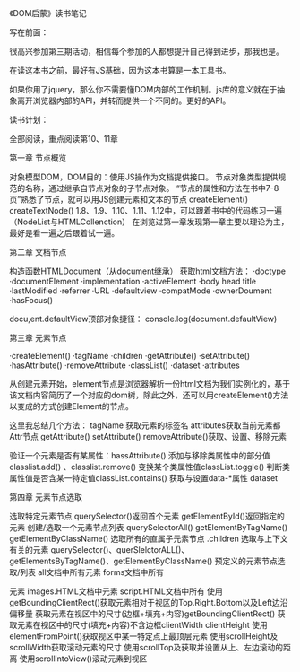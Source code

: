 《DOM启蒙》读书笔记

写在前面：

很高兴参加第三期活动，相信每个参加的人都想提升自己得到进步，那我也是。

在读这本书之前，最好有JS基础，因为这本书算是一本工具书。

如果你用了jquery，那么你不需要懂DOM内部的工作机制。js库的意义就在于抽象离开浏览器内部的API，并转而提供一个不同的。更好的API。

读书计划：

全部阅读，重点阅读第10、11章


第一章 节点概览

对象模型DOM，DOM目的：使用JS操作为文档提供接口。
节点对象类型提供规范的名称，通过继承自节点对象的子节点对象。
“节点的属性和方法在书中7-8页”熟悉了节点，就可以用JS创建元素和文本的节点
createElement()
createTextNode()
1.8、1.9、1.10、1.11、1.12中，可以跟着书中的代码练习一遍
（NodeList与HTMLCollenction）
在浏览过第一章发现第一章主要以理论为主，最好是看一遍之后跟着试一遍。


第二章 文档节点

构造函数HTMLDocument（从document继承）
获取html文档方法：
·doctype	
·documentElement
·implementation
·activeElement
·body head title
·lastModified
·referrer
·URL 
·defaultview
·compatMode
·ownerDoument
·hasFocus()

docu,ent.defaultView顶部对象捷径：
console.log(document.defaultView)



第三章 元素节点

·createElement()
·tagName
·children
·getAttribute()
·setAttribute()
·hasAttribute()
·removeAttribute
·classList()
·dataset
·attributes

从创建元素开始，element节点是浏览器解析一份html文档为我们实例化的，基于该文档内容简历了一个对应的dom树，除此之外，还可以用createElement()方法以变成的方式创建Element的节点。


这里我总结几个方法：
tagName 获取元素的标签名
attributes获取当前元素都Attr节点
getAttribute() setAttribute() removeAttribute()获取、设置、移除元素

验证一个元素是否有某属性：hassAttribute()
添加与移除类属性中的部分值 classlist.add() 、classlist.remove()
变换某个类属性值classList.toggle()
判断类属性值是否含某一特定值classList.contains()
获取与设置data-*属性   dataset

第四章  元素节点选取

选取特定元素节点
querySelector()返回首个元素
getElementById()返回指定的元素
创建/选取一个元素节点列表
querySelectorAll()
getElementByTagName()
getElementByClassName()
选取所有的直属子元素节点
.children
选取与上下文有关的元素
querySelector()、querSlelctorALL()、getElementsByTagName()、getElementByClassName()
预定义的元素节点选取/列表
all文档中所有元素  forms文档中所有<form>元素  images.HTML文档中<img>元素  script.HTML文档中所有<script>元素  links.文档中<a>元素 

第五章 元素节点几何量与滚动几何量


获取元素相对于offsetParent的offsetTop及offsetLeft值，他们以像素为单位.
    <script>
        var div = document.querySelector('#red');
        console.log(div.offsetLeft);
        console.log(div.offsetTop);
        console.log(div.offsetParent);
    </script>
使用getBoundingClientRect()获取元素相对于视区的Top.Right.Bottom以及Left边沿偏移量
获取元素在视区中的尺寸(边框+填充+内容)getBoundingClientRect()
获取元素在视区中的尺寸(填充+内容)不含边框clientWidth clientHeight
使用elementFromPoint()获取视区中某一特定点上最顶层元素
使用scrollHeight及scrollWidth获取滚动元素的尺寸
使用scrollTop及获取并设置从上、左边滚动的距离
使用scrolllntoView()滚动元素到视区
